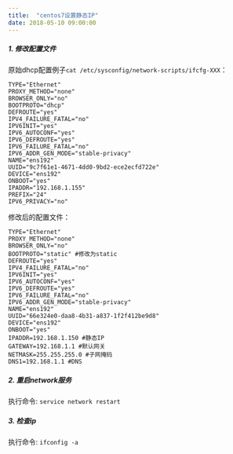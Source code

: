 ```yaml
---
title:  "centos7设置静态IP"
date: 2018-05-10 09:00:00
---
```


##### 1. 修改配置文件
原始dhcp配置例子```cat /etc/sysconfig/network-scripts/ifcfg-XXX```：

```
TYPE="Ethernet"
PROXY_METHOD="none"
BROWSER_ONLY="no"
BOOTPROTO="dhcp"
DEFROUTE="yes"
IPV4_FAILURE_FATAL="no"
IPV6INIT="yes"
IPV6_AUTOCONF="yes"
IPV6_DEFROUTE="yes"
IPV6_FAILURE_FATAL="no"
IPV6_ADDR_GEN_MODE="stable-privacy"
NAME="ens192"
UUID="9c7f61e1-4671-4dd0-9bd2-ece2ecfd722e"
DEVICE="ens192"
ONBOOT="yes"
IPADDR="192.168.1.155"
PREFIX="24"
IPV6_PRIVACY="no"
```
修改后的配置文件：
```
TYPE="Ethernet"
PROXY_METHOD="none"
BROWSER_ONLY="no"
BOOTPROTO="static" #修改为static
DEFROUTE="yes"
IPV4_FAILURE_FATAL="no"
IPV6INIT="yes"
IPV6_AUTOCONF="yes"
IPV6_DEFROUTE="yes"
IPV6_FAILURE_FATAL="no"
IPV6_ADDR_GEN_MODE="stable-privacy"
NAME="ens192"
UUID="66e324e0-daa8-4b31-a837-1f2f412be9d8"
DEVICE="ens192"
ONBOOT="yes"
IPADDR=192.168.1.150 #静态IP
GATEWAY=192.168.1.1 #默认网关
NETMASK=255.255.255.0 #子网掩码
DNS1=192.168.1.1 #DNS
```

##### 2. 重启network服务

执行命令: ```service network restart```

##### 3. 检查ip

执行命令: ```ifconfig -a```
